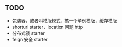 ## TODO

- 包装器，或者叫模版模式，搞一个单例模版，缓存模版
- shorturl starter，location 问题 http
- 分布式锁 starter
- feign 安全 starter